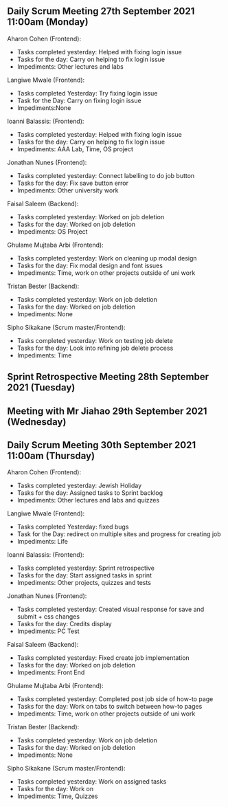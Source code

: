 ## Daily Scrum Meeting 27th September 2021 11:00am (Monday)

Aharon Cohen (Frontend):
- Tasks completed yesterday: Helped with fixing login issue
- Tasks for the day: Carry on helping to fix login issue
- Impediments: Other lectures and labs

Langiwe Mwale (Frontend):
- Tasks completed Yesterday: Try fixing login issue
- Task for the Day: Carry on fixing login issue
- Impediments:None

Ioanni Balassis: (Frontend):
- Tasks completed yesterday: Helped with fixing login issue
- Tasks for the day: Carry on helping to fix login issue
- Impediments: AAA Lab, Time, OS project

Jonathan Nunes (Frontend):
- Tasks completed yesterday: Connect labelling to do job button
- Tasks for the day: Fix save button error
- Impediments: Other university work

Faisal Saleem (Backend):
- Tasks completed yesterday: Worked on job deletion
- Tasks for the day: Worked on job deletion
- Impediments: OS Project

Ghulame Mujtaba Arbi (Frontend):
- Tasks completed yesterday: Work on cleaning up modal design
- Tasks for the day: Fix modal design and font issues
- Impediments: Time, work on other projects outside of uni work

Tristan Bester (Backend):
- Tasks completed yesterday: Work on job deletion
- Tasks for the day: Worked on job deletion
- Impediments: None

Sipho Sikakane (Scrum master/Frontend):
- Tasks completed yesterday: Work on testing job delete
- Tasks for the day: Look into refining job delete process
- Impediments: Time

## Sprint Retrospective Meeting 28th September 2021 (Tuesday)

## Meeting with Mr Jiahao 29th September 2021 (Wednesday)

## Daily Scrum Meeting 30th September 2021 11:00am (Thursday)

Aharon Cohen (Frontend):
- Tasks completed yesterday: Jewish Holiday
- Tasks for the day: Assigned tasks to Sprint backlog
- Impediments: Other lectures and labs and quizzes

Langiwe Mwale (Frontend):
- Tasks completed Yesterday: fixed bugs
- Task for the Day: redirect on multiple sites and progress for creating job
- Impediments: Life

Ioanni Balassis: (Frontend):
- Tasks completed yesterday: Sprint retrospective
- Tasks for the day: Start assigned tasks in sprint
- Impediments: Other projects, quizzes and tests

Jonathan Nunes (Frontend):
- Tasks completed yesterday: Created visual response for save and submit + css changes
- Tasks for the day: Credits display
- Impediments: PC Test

Faisal Saleem (Backend):
- Tasks completed yesterday: Fixed create job implementation
- Tasks for the day: Worked on job deletion
- Impediments: Front End

Ghulame Mujtaba Arbi (Frontend):
- Tasks completed yesterday: Completed post job side of how-to page
- Tasks for the day: Work on tabs to switch between how-to pages
- Impediments: Time, work on other projects outside of uni work

Tristan Bester (Backend):
- Tasks completed yesterday: Work on job deletion
- Tasks for the day: Worked on job deletion
- Impediments: None

Sipho Sikakane (Scrum master/Frontend):
- Tasks completed yesterday: Work on assigned tasks
- Tasks for the day: Work on 
- Impediments: Time, Quizzes

